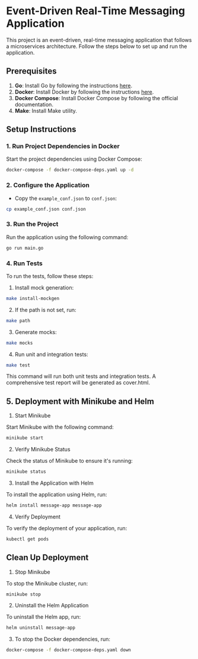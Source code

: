 # Event-Driven Real-Time Messaging Application

This project is an event-driven, real-time messaging application that follows a microservices architecture. Follow the steps below to set up and run the application.

## Prerequisites

1. **Go**: Install Go by following the instructions [here](https://go.dev/doc/install).
2. **Docker**: Install Docker by following the instructions [here](https://docs.docker.com/engine/install/).
3. **Docker Compose**: Install Docker Compose by following the official documentation.
4. **Make**: Install Make utility.

## Setup Instructions

### 1. Run Project Dependencies in Docker

Start the project dependencies using Docker Compose:

```bash
docker-compose -f docker-compose-deps.yaml up -d
```

### 2. Configure the Application

- Copy the `example_conf.json` to `conf.json`:

```bash
cp example_conf.json conf.json 
```

### 3. Run the Project

Run the application using the following command:

```bash
go run main.go

```
### 4. Run Tests

To run the tests, follow these steps:

1. Install mock generation:

```bash
make install-mockgen
```

2. If the path is not set, run:

```bash
make path
```

3. Generate mocks:

```bash
make mocks
```

4. Run unit and integration tests:

```bash
make test
```
This command will run both unit tests and integration tests. A comprehensive test report will be generated as cover.html.


## 5. Deployment with Minikube and Helm

1. Start Minikube

Start Minikube with the following command:

```bash
minikube start
```

2. Verify Minikube Status

Check the status of Minikube to ensure it's running:

```bash
minikube status
```

3. Install the Application with Helm

To install the application using Helm, run:

```bash
helm install message-app message-app
```

4. Verify Deployment

To verify the deployment of your application, run:

```bash
kubectl get pods
```

## Clean Up Deployment

1. Stop Minikube

To stop the Minikube cluster, run:

```bash
minikube stop
```

2. Uninstall the Helm Application

To uninstall the Helm app, run:

```bash
helm uninstall message-app
```

3. To stop the Docker dependencies, run:

```bash
docker-compose -f docker-compose-deps.yaml down
```